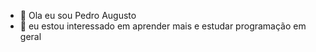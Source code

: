 - 👋 Ola eu sou Pedro Augusto
- 👀 eu estou interessado em aprender mais e estudar programação em geral

<!---
AstashiPedro/AstashiPedro is a ✨ special ✨ repository because its `README.md` (this file) appears on your GitHub profile.
You can click the Preview link to take a look at your changes.
--->
